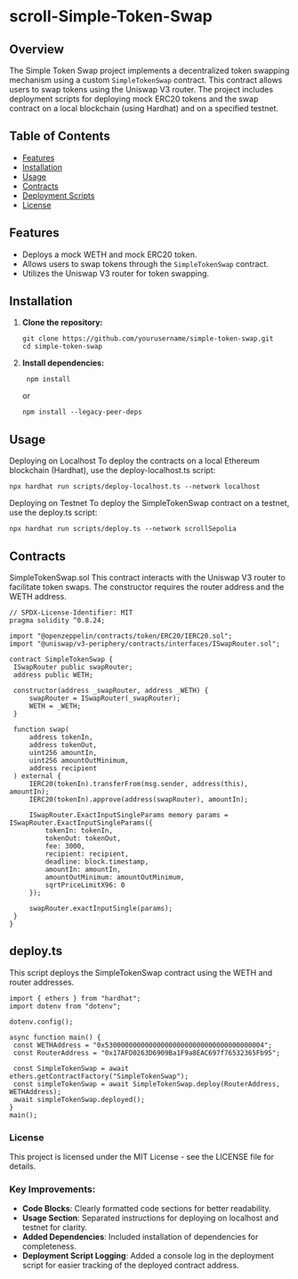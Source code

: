 # scroll-Simple-Token-Swap

## Overview

The Simple Token Swap project implements a decentralized token swapping mechanism using a custom `SimpleTokenSwap` contract. This contract allows users to swap tokens using the Uniswap V3 router. The project includes deployment scripts for deploying mock ERC20 tokens and the swap contract on a local blockchain (using Hardhat) and on a specified testnet.

## Table of Contents

- [Features](#features)
- [Installation](#installation)
- [Usage](#usage)
- [Contracts](#contracts)
- [Deployment Scripts](#deployment-scripts)
- [License](#license)

## Features

- Deploys a mock WETH and mock ERC20 token.
- Allows users to swap tokens through the `SimpleTokenSwap` contract.
- Utilizes the Uniswap V3 router for token swapping.

## Installation

1. **Clone the repository:**
   ```
   git clone https://github.com/yourusername/simple-token-swap.git
   cd simple-token-swap
   ```
2. **Install dependencies:**
   ```
    npm install

   ```
   or
   ```
   npm install --legacy-peer-deps
   ```
## Usage
Deploying on Localhost
To deploy the contracts on a local Ethereum blockchain (Hardhat), use the deploy-localhost.ts script:

   ```
npx hardhat run scripts/deploy-localhost.ts --network localhost
   ```
Deploying on Testnet
To deploy the SimpleTokenSwap contract on a testnet, use the deploy.ts script:

   ```
npx hardhat run scripts/deploy.ts --network scrollSepolia
   ```

## Contracts
SimpleTokenSwap.sol
This contract interacts with the Uniswap V3 router to facilitate token swaps. The constructor requires the router address and the WETH address.
   ```
// SPDX-License-Identifier: MIT
pragma solidity ^0.8.24;

import "@openzeppelin/contracts/token/ERC20/IERC20.sol";
import "@uniswap/v3-periphery/contracts/interfaces/ISwapRouter.sol";

contract SimpleTokenSwap {
    ISwapRouter public swapRouter;
    address public WETH;

    constructor(address _swapRouter, address _WETH) {
        swapRouter = ISwapRouter(_swapRouter);
        WETH = _WETH;
    }

    function swap(
        address tokenIn,
        address tokenOut,
        uint256 amountIn,
        uint256 amountOutMinimum,
        address recipient
    ) external {
        IERC20(tokenIn).transferFrom(msg.sender, address(this), amountIn);
        IERC20(tokenIn).approve(address(swapRouter), amountIn);

        ISwapRouter.ExactInputSingleParams memory params = ISwapRouter.ExactInputSingleParams({
            tokenIn: tokenIn,
            tokenOut: tokenOut,
            fee: 3000,
            recipient: recipient,
            deadline: block.timestamp,
            amountIn: amountIn,
            amountOutMinimum: amountOutMinimum,
            sqrtPriceLimitX96: 0
        });

        swapRouter.exactInputSingle(params);
    }
}
   ```      
## deploy.ts
This script deploys the SimpleTokenSwap contract using the WETH and router addresses.


   ```    
import { ethers } from "hardhat";
import dotenv from "dotenv";

dotenv.config();

async function main() {
    const WETHAddress = "0x5300000000000000000000000000000000000004"; 
    const RouterAddress = "0x17AFD0263D6909Ba1F9a8EAC697f76532365Fb95"; 

    const SimpleTokenSwap = await ethers.getContractFactory("SimpleTokenSwap");
    const simpleTokenSwap = await SimpleTokenSwap.deploy(RouterAddress, WETHAddress);
    await simpleTokenSwap.deployed();
}
main();   
   ```    
### License
This project is licensed under the MIT License - see the LICENSE file for details.

### Key Improvements:
- **Code Blocks**: Clearly formatted code sections for better readability.
- **Usage Section**: Separated instructions for deploying on localhost and testnet for clarity.
- **Added Dependencies**: Included installation of dependencies for completeness.
- **Deployment Script Logging**: Added a console log in the deployment script for easier tracking of the deployed contract address.